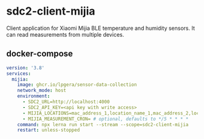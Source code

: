 # sdc2-client-mijia

Client application for Xiaomi Mijia BLE temperature and humidity sensors. It can read measurements from multiple devices.

## docker-compose

```yaml
version: '3.8'
services:
  mijia:
    image: ghcr.io/lpgera/sensor-data-collection
    network_mode: host
    environment:
      - SDC2_URL=http://localhost:4000
      - SDC2_API_KEY=<api key with write access>
      - MIJIA_LOCATIONS=mac_address_1,location_name_1,mac_address_2,location_name_2
      - MIJIA_MEASUREMENT_CRON= # optional, defaults to */5 * * * *
    command: npx lerna run start --stream --scope=sdc2-client-mijia
    restart: unless-stopped
```
